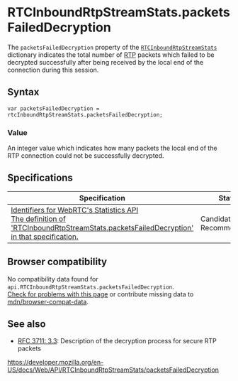 # RTCInboundRtpStreamStats.packetsFailedDecryption

The `packetsFailedDecryption` property of the [`RTCInboundRtpStreamStats`](../rtcinboundrtpstreamstats) dictionary indicates the total number of [RTP](https://developer.mozilla.org/en-US/docs/Glossary/RTP) packets which failed to be decrypted successfully after being received by the local end of the connection during this session.

## Syntax

    var packetsFailedDecryption = rtcInboundRtpStreamStats.packetsFailedDecryption;

### Value

An integer value which indicates how many packets the local end of the RTP connection could not be successfully decrypted.

## Specifications

<table><thead><tr class="header"><th>Specification</th><th>Status</th><th>Comment</th></tr></thead><tbody><tr class="odd"><td><a href="https://w3c.github.io/webrtc-stats/#dom-rtcinboundrtpstreamstats-packetsfaileddecryption">Identifiers for WebRTC's Statistics API<br />
<span class="small">The definition of 'RTCInboundRtpStreamStats.packetsFailedDecryption' in that specification.</span></a></td><td><span class="spec-cr">Candidate Recommendation</span></td><td>Initial definition.</td></tr></tbody></table>

## Browser compatibility

No compatibility data found for `api.RTCInboundRtpStreamStats.packetsFailedDecryption`.  
[Check for problems with this page](#on-github) or contribute missing data to [mdn/browser-compat-data](https://github.com/mdn/browser-compat-data).

## See also

- [RFC 3711: 3.3](https://tools.ietf.org/html/rfc3711): Description of the decryption process for secure RTP packets

<a href="https://developer.mozilla.org/en-US/docs/Web/API/RTCInboundRtpStreamStats/packetsFailedDecryption" class="_attribution-link">https://developer.mozilla.org/en-US/docs/Web/API/RTCInboundRtpStreamStats/packetsFailedDecryption</a>

